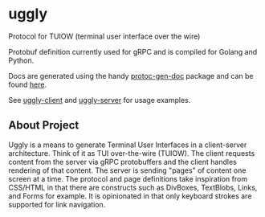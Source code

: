# uggly
Protocol for TUIOW (terminal user interface over the wire)

Protobuf definition currently used for gRPC and is compiled for Golang and Python.

Docs are generated using the handy [protoc-gen-doc](https://github.com/pseudomuto/protoc-gen-doc) package and can be found [here](./doc).

See [uggly-client](https://github.com/rendicott/uggly-client) and [uggly-server](https://github.com/rendicott/uggly-server) for usage examples.

## About Project
Uggly is a means to generate Terminal User Interfaces in a client-server architecture. Think of it as TUI over-the-wire (TUIOW). The client requests content from the server via gRPC protobuffers and the client handles rendering of that content. The server is sending "pages" of content one screen at a time. The protocol and page definitions take inspiration from CSS/HTML in that there are constructs such as DivBoxes, TextBlobs, Links, and Forms for example. It is opinionated in that only keyboard strokes are supported for link navigation.
